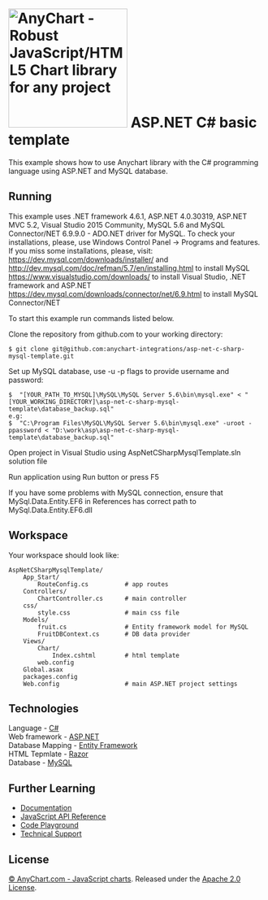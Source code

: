 [<img src="https://cdn.anychart.com/images/logo-transparent-segoe.png?2" width="234px" alt="AnyChart - Robust JavaScript/HTML5 Chart library for any project">](https://anychart.com)
ASP.NET C# basic template
=========================

This example shows how to use Anychart library with the C# programming language using ASP.NET and MySQL database.

## Running
This example uses .NET framework 4.6.1, ASP.NET 4.0.30319, ASP.NET MVC 5.2, Visual Studio 2015 Community, MySQL 5.6 and MySQL Connector/NET 6.9.9.0 - ADO.NET driver for MySQL. 
To check your installations, please, use Windows Control Panel -> Programs and features.
If you miss some installations, please, visit:<br />
https://dev.mysql.com/downloads/installer/ and http://dev.mysql.com/doc/refman/5.7/en/installing.html to install MySQL<br />
https://www.visualstudio.com/downloads/ to install Visual Studio, .NET framework and ASP.NET <br />
https://dev.mysql.com/downloads/connector/net/6.9.html to install MySQL Connector/NET<br />

To start this example run commands listed below.

Clone the repository from github.com to your working directory:
```
$ git clone git@github.com:anychart-integrations/asp-net-c-sharp-mysql-template.git
```

Set up MySQL database, use -u -p flags to provide username and password:
```
$  "[YOUR_PATH_TO_MYSQL]\MySQL\MySQL Server 5.6\bin\mysql.exe" < "[YOUR_WORKING_DIRECTORY]\asp-net-c-sharp-mysql-template\database_backup.sql"
e.g:  
$  "C:\Program Files\MySQL\MySQL Server 5.6\bin\mysql.exe" -uroot -ppassword < "D:\work\asp\asp-net-c-sharp-mysql-template\database_backup.sql" 
```

Open project in Visual Studio using AspNetCSharpMysqlTemplate.sln solution file

Run application using Run button or press F5

If you have some problems with MySQL connection, ensure that MySql.Data.Entity.EF6 in References has correct path to MySql.Data.Entity.EF6.dll

## Workspace
Your workspace should look like:
```
AspNetCSharpMysqlTemplate/
    App_Start/
		RouteConfig.cs			# app routes
	Controllers/
		ChartController.cs		# main controller
    css/
		style.css				# main css file
    Models/
		fruit.cs				# Entity framework model for MySQL
		FruitDBContext.cs		# DB data provider
	Views/
		Chart/
			Index.cshtml		# html template
		web.config
	Global.asax
	packages.config
	Web.config					# main ASP.NET project settings
```

## Technologies
Language - [C#](https://msdn.microsoft.com/en-us/library/ms228593.aspx)<br />
Web framework - [ASP.NET](https://www.asp.net)<br />
Database Mapping - [Entity Framework](https://www.asp.net/entity-framework)<br />
HTML Tepmlate - [Razor](https://www.asp.net/web-pages/overview/getting-started/introducing-razor-syntax-c)<br />
Database - [MySQL](https://www.mysql.com/)<br />

## Further Learning
* [Documentation](https://docs.anychart.com)
* [JavaScript API Reference](https://api.anychart.com)
* [Code Playground](https://playground.anychart.com)
* [Technical Support](https://anychart.com/support)

## License
[© AnyChart.com - JavaScript charts](http://www.anychart.com). Released under the [Apache 2.0 License](https://github.com/anychart-integrations/asp-net-c-sharp-mysql-template/blob/master/LICENSE).

